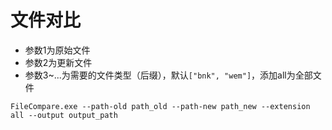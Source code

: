 ﻿# 文件对比
* 参数1为原始文件
* 参数2为更新文件
* 参数3~...为需要的文件类型（后缀），默认`["bnk", "wem"]`，添加all为全部文件
```angular2html
FileCompare.exe --path-old path_old --path-new path_new --extension all --output output_path
```